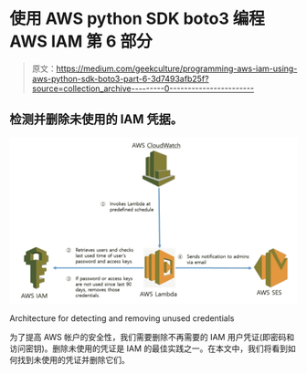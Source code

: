 # 使用 AWS python SDK boto3 编程 AWS IAM 第 6 部分

> 原文：<https://medium.com/geekculture/programming-aws-iam-using-aws-python-sdk-boto3-part-6-3d7493afb25f?source=collection_archive---------0----------------------->

## 检测并删除未使用的 IAM 凭据。

![](img/7f1d985a9057d9d5d04f69e3a2047466.png)

Architecture for detecting and removing unused credentials

为了提高 AWS 帐户的安全性，我们需要删除不再需要的 IAM 用户凭证(即密码和访问密钥)。删除未使用的凭证是 IAM 的最佳实践之一。在本文中，我们将看到如何找到未使用的凭证并删除它们。